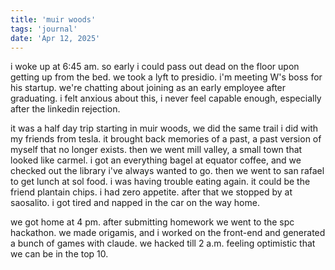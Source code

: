 ```yaml
---
title: 'muir woods'
tags: 'journal'
date: 'Apr 12, 2025'
---
```


i woke up at 6:45 am. so early i could pass out dead on the floor upon getting up from the bed. we took a lyft to presidio. i'm meeting W's boss for his startup. we're chatting about joining as an early employee after graduating. i felt anxious about this, i never feel capable enough, especially after the linkedin rejection.

it was a half day trip starting in muir woods, we did the same trail i did with my friends from tesla. it brought back memories of a past, a past version of myself that no longer exists. then we went mill valley, a small town that looked like carmel. i got an everything bagel at equator coffee, and we checked out the library i've always wanted to go. then we went to san rafael to get lunch at sol food. i was having trouble eating again. it could be the friend plantain chips. i had zero appetite. after that we stopped by at saosalito. i got tired and napped in the car on the way home.

we got home at 4 pm. after submitting homework we went to the spc hackathon. we made origamis, and i worked on the front-end and generated a bunch of games with claude. we hacked till 2 a.m. feeling optimistic that we can be in the top 10.
